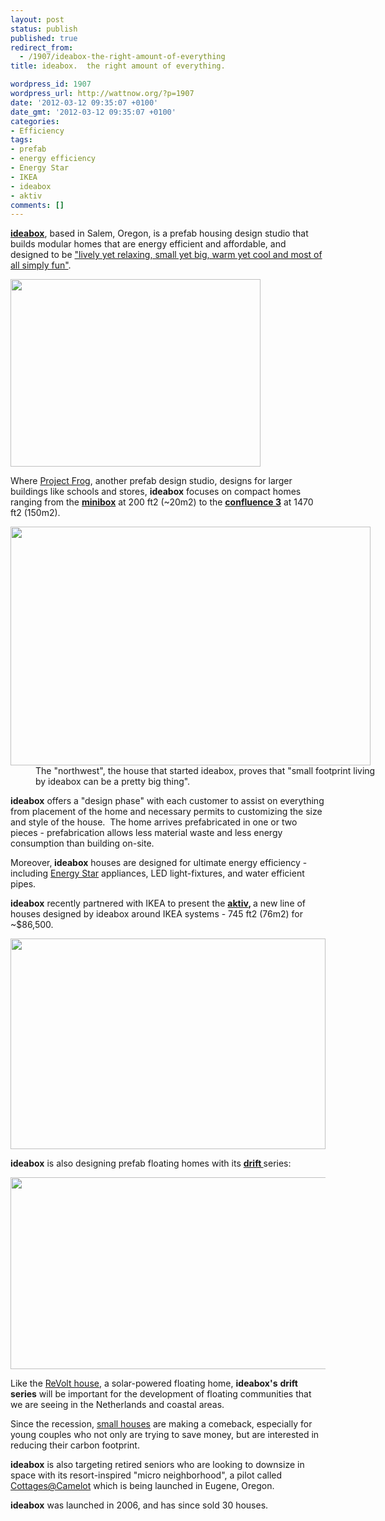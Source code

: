 ```yaml
---
layout: post
status: publish
published: true
redirect_from:
  - /1907/ideabox-the-right-amount-of-everything
title: ideabox.  the right amount of everything.

wordpress_id: 1907
wordpress_url: http://wattnow.org/?p=1907
date: '2012-03-12 09:35:07 +0100'
date_gmt: '2012-03-12 09:35:07 +0100'
categories:
- Efficiency
tags:
- prefab
- energy efficiency
- Energy Star
- IKEA
- ideabox
- aktiv
comments: []
---
```

<p><strong><a href="http://www.ideabox.us/">ideabox</a></strong>, based in Salem, Oregon, is a prefab housing design studio that builds modular homes that are energy efficient and affordable, and designed to be <a href="http://www.ideabox.us/process/">"lively yet relaxing, small yet big, warm yet cool and most of all simply fun"</a>.</p>
<p><a href="http://www.ideabox.us/"><img class="alignnone  wp-image-1911" title="ideabox - logo2" src="{{ 'assets/from-wordpress/uploads/2012/03/ideabox-logo2.jpg' | relative_url }}" alt="" width="400" height="300" /></a></p>
<p>Where <a href="http://wattnow.org/1453/project-frog-smart-building-try-genius-building">Project Frog</a>, another prefab design studio, designs for larger buildings like schools and stores, <strong>ideabox</strong> focuses on compact homes ranging from the <strong><a href="http://www.ideabox.us/models/minibox/">minibox</a></strong> at 200 ft2 (~20m2) to the <strong><a href="http://www.ideabox.us/models/confluence-3/">confluence 3</a></strong> at 1470 ft2 (150m2).</p>
<div class="mceTemp" >
<dl id="attachment_1912" class="wp-caption alignnone" style="width: 586px;">
<dt class="wp-caption-dt"><a href="http://www.ideabox.us/models/northwest-modern/"><img class=" wp-image-1912  " title="ideabox - northwest" src="{{ 'assets/from-wordpress/uploads/2012/03/ideabox-northwest.jpg' | relative_url }}" alt="" width="576" height="382" /></a></dt>
<dd class="wp-caption-dd">The "northwest", the house that started ideabox, proves that "small footprint living by ideabox can be a pretty big thing".</dd>
</dl>
</div>
<p><strong>ideabox</strong> offers a "design phase" with each customer to assist on everything from placement of the home and necessary permits to customizing the size and style of the house. &nbsp;The home arrives prefabricated in one or two pieces - prefabrication allows less material waste and less energy consumption than building on-site.</p>
<p>Moreover,<strong> ideabox</strong> houses are designed for ultimate energy efficiency - including <a href="http://www.energystar.gov/index.cfm?c=about.ab_index">Energy Star</a> appliances, LED light-fixtures, and water efficient pipes.</p>
<p><strong>ideabox</strong> recently partnered with IKEA to present the <strong><a href="http://www.ideabox.us/models/aktiv/">aktiv</a>, </strong>a new line of houses designed by ideabox around IKEA systems - 745 ft2 (76m2) for ~$86,500.</p>
<p><a href="http://www.ideabox.us/models/aktiv/"><img class=" wp-image-1913  " title="ideabox - aktiv" src="{{ 'assets/from-wordpress/uploads/2012/03/ideabox-aktiv.jpg' | relative_url }}" alt="" width="504" height="337" /></a></p>
<p><strong>ideabox</strong> is also designing prefab floating homes with its <strong><a href="http://www.ideabox.us/models/drift/">drift </a></strong>series:</p>
<p><a href="http://www.ideabox.us/models/drift/"><img class=" wp-image-1914   " title="ideabox - drift" src="{{ 'assets/from-wordpress/uploads/2012/03/ideabox-drift.jpg' | relative_url }}" alt="" width="624" height="307" /></a></p>
<p>Like the <a title="ReVolt House.  Energy adaptive floating unit." href="http://wattnow.org/1817/revolt-house-energy-adaptive-floating-unit">ReVolt house</a>, a solar-powered floating home, <strong>ideabox's</strong> <strong>drift</strong> <strong>series</strong> will be important for the development of floating communities that we are seeing in the Netherlands and coastal areas.</p>
<p>Since the recession,&nbsp;<a href="http://www.registerguard.com/web/business/27436027-41/houses-ideabox-square-built-russell.html.csp">small houses</a>&nbsp;are making a comeback, especially for young couples who not only are trying to save money, but are interested in reducing their carbon footprint.</p>
<p><strong>ideabox</strong> is also targeting retired seniors who are looking to downsize in space with its resort-inspired "micro neighborhood", a pilot called <a href="http://www.ideabox.us/cottages-at-camelot/">Cottages@Camelot</a>&nbsp;which is being launched&nbsp;in Eugene, Oregon.</p>
<p><strong>ideabox</strong> was launched in 2006, and has since sold 30 houses.</p>

